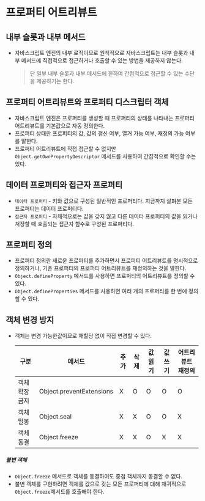 # 프로퍼티 어트리뷰트

## 내부 슬롯과 내부 메서드

- 자바스크립트 엔진의 내부 로직이므로 원칙적으로 자바스크립트는 내부 슬롯과 내부 메서드에 직접적으로 접근하거나 호출할 수 있는 방법을 제공하지 않는다.
  > 단 일부 내부 슬롯과 내부 메서드에 한하여 간접적으로 접근할 수 있는 수단을 제공하기는 한다.

## 프로퍼티 어트리뷰트와 프로퍼티 디스크립터 객체

- 자바스크립트 엔진은 프로퍼티를 생성할 때 프로퍼티의 상태를 나타내는 프로퍼티 어트리뷰트를 기본값으로 자동 정의한다.
- 프로퍼티 상태란 프로퍼티의 값, 값의 갱신 여부, 열거 가능 여부, 재정의 가능 여부를 말한다.
- 프로퍼티 어트리뷰트에 직접 접근할 수 없지만 `Object.getOwnPropertyDescriptor` 메서드를 사용하여 간잡적으로 확인할 수는 있다.

## 데이터 프로퍼티와 접근자 프로퍼티

- `데이터 프로퍼티` - 키와 값으로 구성된 일반적인 프로퍼티다. 지금까지 살펴본 모든 프로퍼티는 데이터 프로퍼티다.
- `접근자 프로퍼티` - 자체적으로는 값을 갖지 않고 다른 데이터 프로퍼티의 값을 읽거나 저장할 때 호출되는 접근자 함수로 구성된 프로퍼티다.

## 프로퍼티 정의

- 프로퍼티 정의란 새로운 프로퍼티를 추가하면서 프로퍼티 어트리뷰트를 명시적으로 정의하거나, 기존 프로퍼티의 프로퍼티 어트리뷰트를 재정의하는 것을 말한다.
- `Object.defineProperty` 메서드를 사용하면 프로퍼티의 어트리뷰트를 정의할 수 있다.
- `Object.defineProperties` 메서드를 사용하면 여러 개의 프로퍼티를 한 번에 정의할 수 있다.

## 객체 변경 방지

- 객체는 변경 가능한값이므로 재할당 없이 직접 변경할 수 있다.

  | 구분           | 메서드                   | 추가 | 삭제 | 값 읽기 | 값 쓰기 | 어트리뷰트 재정의 |
  | -------------- | ------------------------ | ---- | ---- | ------- | ------- | ----------------- |
  | 객체 확장 금지 | Object.preventExtensions | X    | O    | O       | O       | O                 |
  | 객체 밀봉      | Object.seal              | X    | X    | O       | O       | X                 |
  | 객체 동결      | Object.freeze            | X    | X    | O       | X       | X                 |

##### 불변 객체

- `Object.freeze` 메서드로 객체를 동결하여도 중첩 객체까지 동결할 수 없다.
- 불변 객체를 구현하려면 객체를 값으로 갖는 모든 프로퍼티에 대해 재귀적으로 `Object.freeze`메서드를 호출해야 한다.
